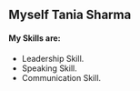 ## Myself Tania Sharma
#### My Skills are:
- Leadership Skill.
- Speaking Skill.
- Communication Skill.
